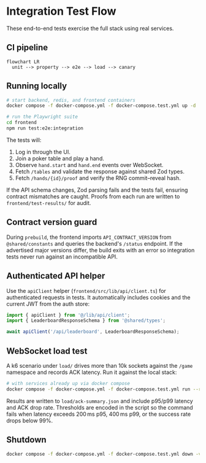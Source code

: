 # Integration Test Flow

These end-to-end tests exercise the full stack using real services.

## CI pipeline

```mermaid
flowchart LR
  unit --> property --> e2e --> load --> canary
```

## Running locally

```bash
# start backend, redis, and frontend containers
docker compose -f docker-compose.yml -f docker-compose.test.yml up -d

# run the Playwright suite
cd frontend
npm run test:e2e:integration
```

The tests will:

1. Log in through the UI.
2. Join a poker table and play a hand.
3. Observe `hand.start` and `hand.end` events over WebSocket.
4. Fetch `/tables` and validate the response against shared Zod types.
5. Fetch `/hands/{id}/proof` and verify the RNG commit–reveal hash.

If the API schema changes, Zod parsing fails and the tests fail,
ensuring contract mismatches are caught. Proofs from each run are
written to `frontend/test-results/` for audit.

## Contract version guard

During `prebuild`, the frontend imports `API_CONTRACT_VERSION` from
`@shared/constants` and queries the backend's `/status` endpoint. If
the advertised major versions differ, the build exits with an error so
integration tests never run against an incompatible API.

## Authenticated API helper

Use the `apiClient` helper (`frontend/src/lib/api/client.ts`) for authenticated
requests in tests. It automatically includes cookies and the current JWT from
the auth store:

```ts
import { apiClient } from '@/lib/api/client';
import { LeaderboardResponseSchema } from '@shared/types';

await apiClient('/api/leaderboard', LeaderboardResponseSchema);
```

## WebSocket load test

A k6 scenario under `load/` drives more than 10k sockets against the `/game`
namespace and records ACK latency. Run it against the local stack:

```bash
# with services already up via docker compose
docker compose -f docker-compose.yml -f docker-compose.test.yml run --rm load
```

Results are written to `load/ack-summary.json` and include p95/p99 latency
and ACK drop rate. Thresholds are encoded in the script so the command fails
when latency exceeds 200 ms p95, 400 ms p99, or the success rate drops below 99%.

## Shutdown

```bash
docker compose -f docker-compose.yml -f docker-compose.test.yml down -v
```
